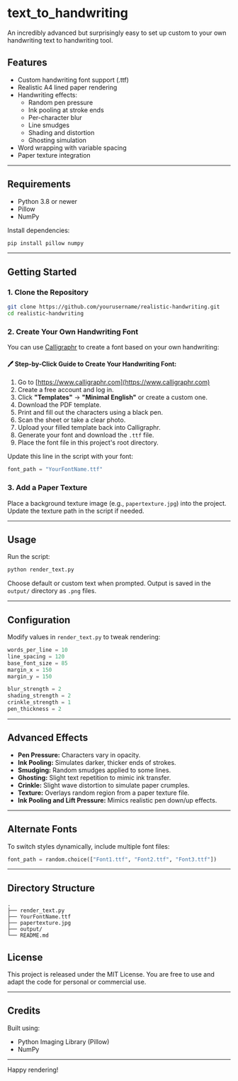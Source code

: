 # text_to_handwriting
An incredibly advanced but surprisingly easy to set up custom to your own handwriting text to handwriting tool.

## Features

- Custom handwriting font support (.ttf)
- Realistic A4 lined paper rendering
- Handwriting effects:
  - Random pen pressure
  - Ink pooling at stroke ends
  - Per-character blur
  - Line smudges
  - Shading and distortion
  - Ghosting simulation
- Word wrapping with variable spacing
- Paper texture integration

---

## Requirements

- Python 3.8 or newer
- Pillow
- NumPy

Install dependencies:

```bash
pip install pillow numpy
```

---

## Getting Started

### 1. Clone the Repository

```bash
git clone https://github.com/yourusername/realistic-handwriting.git
cd realistic-handwriting
```

### 2. Create Your Own Handwriting Font

You can use [Calligraphr](https://www.calligraphr.com/) to create a font based on your own handwriting:

#### 🖊️ Step-by-Click Guide to Create Your Handwriting Font:

1. Go to [https://www.calligraphr.com](https://www.calligraphr.com)
2. Create a free account and log in.
3. Click **"Templates"** → **"Minimal English"** or create a custom one.
4. Download the PDF template.
5. Print and fill out the characters using a black pen.
6. Scan the sheet or take a clear photo.
7. Upload your filled template back into Calligraphr.
8. Generate your font and download the `.ttf` file.
9. Place the font file in this project's root directory.

Update this line in the script with your font:

```python
font_path = "YourFontName.ttf"
```

### 3. Add a Paper Texture

Place a background texture image (e.g., `papertexture.jpg`) into the project. Update the texture path in the script if needed.

---

## Usage

Run the script:

```bash
python render_text.py
```

Choose default or custom text when prompted.
Output is saved in the `output/` directory as `.png` files.

---

## Configuration

Modify values in `render_text.py` to tweak rendering:

```python
words_per_line = 10
line_spacing = 120
base_font_size = 85
margin_x = 150
margin_y = 150

blur_strength = 2
shading_strength = 2
crinkle_strength = 1
pen_thickness = 2
```

---

## Advanced Effects

- **Pen Pressure:** Characters vary in opacity.
- **Ink Pooling:** Simulates darker, thicker ends of strokes.
- **Smudging:** Random smudges applied to some lines.
- **Ghosting:** Slight text repetition to mimic ink transfer.
- **Crinkle:** Slight wave distortion to simulate paper crumples.
- **Texture:** Overlays random region from a paper texture file.
- **Ink Pooling and Lift Pressure:** Mimics realistic pen down/up effects.

---

## Alternate Fonts

To switch styles dynamically, include multiple font files:

```python
font_path = random.choice(["Font1.ttf", "Font2.ttf", "Font3.ttf"])
```

---

## Directory Structure

```
.
├── render_text.py
├── YourFontName.ttf
├── papertexture.jpg
├── output/
└── README.md
```


## License

This project is released under the MIT License. You are free to use and adapt the code for personal or commercial use.

---

## Credits

Built using:
- Python Imaging Library (Pillow)
- NumPy

---

Happy rendering!
